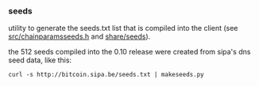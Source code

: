 ### seeds ###

utility to generate the seeds.txt list that is compiled into the client
(see [src/chainparamsseeds.h](/src/chainparamsseeds.h) and [share/seeds](/share/seeds)).

the 512 seeds compiled into the 0.10 release were created from sipa's dns seed data, like this:

	curl -s http://bitcoin.sipa.be/seeds.txt | makeseeds.py
